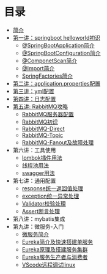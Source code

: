   # 目录

  * [简介](README.md)
  * [第一讲：springboot helloworld初识](/01/coffeeliu-boot-helloworld/READE.md)
      * [@SpringBootApplication简介](/01/springbootapplication.md)
	  * [@SpringBootConfiguration简介](/01/spingbootconfiguration.md)
	  * [@ComponetScan简介](/01/componentscan.md)
	  * [@Import简介](/01/import.md)
	  * [SpringFactories简介](/01/springfactories.md)
  * [第二讲：application.properties配置](/02/coffeeliu-boot-config/README.md)
  * [第三讲：yml配置](/03/coffeeliu-boot-config-yml/README.md)
  * [第四讲：日志配置](/04/coffeeliu-boot-log/README.md)
  * [第五讲: RabbitMQ攻略](/05/RabbitMQIndex.md)
      * [RabbitMQ服务器配置](/05/RabbitMQInstall.md)
	  * [RabbitMQ初识](/05/rabbit-mq-hello/README.md)
	  * [RabbitMQ-Direct](/05/direct/RabbitMQ-Direct.md)
	  * [RabbitMQ-Topic](/05/topic/RabbiMQ-Topic.md)
	  * [RabbitMQ-Fanout及故障处理](/05/fanout/RabbitMQ-Fanout.md)  
  * 第六讲：工具使用
	  * [lombok插件用法](/06/coffeeliu-boot-lombok/README.md)
	  * [线程池用法](/06/coffeeliu-boot-async/README.md)
	  * [swagger用法](/06/coffeeliu-boot-swagger/README.md)
  * 第七讲：通用配置
	  * [response统一返回值处理](/07/response.md)
	  * [exception统一异常处理](/07/exception.md)
	  * [Validator校验处理](/07/validator.md)
	  * [Assert断言处理](/07/assert.md)
  * 第八讲：mybatis集成	  
  * 第九讲：微服务-入门
	  * [微服务简介](/09eureka/microservices.md)   
	  * [Eureka简介及快速搭建单服务](/09eureka/eurekaserver.md)
	  * [Eureka原理及搭建服务集群](/09eureka/eurekacluster.md)
	  * [Eureka服务生产者与消费者](/09eureka/eurekaP&C.md)
	  * [VScode远程调试linux](/09eureka/vscode.md)